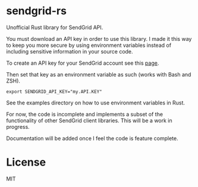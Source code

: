 # sendgrid-rs
Unofficial Rust library for SendGrid API.

You must download an API key in order to use this library. I made it this way
to keep you more secure by using environment variables instead of including
sensitive information in your source code.

To create an API key for your SendGrid account see this [page](https://sendgrid.com/docs/API_Reference/Web_API_v3/API_Keys/index.html).

Then set that key as an environment variable as such (works with Bash and ZSH).

```shell
export SENDGRID_API_KEY="my.API.KEY"
```

See the examples directory on how to use environment variables in Rust.

For now, the code is incomplete and implements a subset of the functionality of
other SendGrid client libraries. This will be a work in progress.

Documentation will be added once I feel the code is feature complete.

# License
MIT
